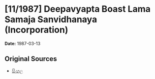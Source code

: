 # [11/1987] Deepavyapta Boast Lama Samaja Sanvidhanaya (Incorporation)

**Date:** 1987-03-13

## Original Sources

- [සිංහල](https://documents.gov.lk/view/acts/1987/3/11-1987_S.pdf)
